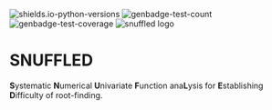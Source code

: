 <!--START_SECTION:images-->
![shields.io-python-versions](https://img.shields.io/badge/python-3.10%20%7C%203.11%20%7C%203.12%20%7C%203.13-blue)
![genbadge-test-count](https://bertpl.github.io/snuffled/version_artifacts/v0.2.0/badge-test-count.svg)
![genbadge-test-coverage](https://bertpl.github.io/snuffled/version_artifacts/v0.2.0/badge-coverage.svg)
![snuffled logo](https://bertpl.github.io/snuffled/version_artifacts/v0.1.0/splash.webp)
<!--END_SECTION:images-->

# SNUFFLED
**S**ystematic **N**umerical **U**nivariate **F**unction ana**L**ysis for **E**stablishing **D**ifficulty of root-finding.